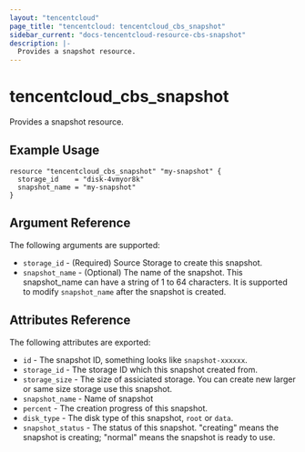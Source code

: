 ```yaml
---
layout: "tencentcloud"
page_title: "tencentcloud: tencentcloud_cbs_snapshot"
sidebar_current: "docs-tencentcloud-resource-cbs-snapshot"
description: |-
  Provides a snapshot resource.
---
```


# tencentcloud_cbs_snapshot

Provides a snapshot resource.

## Example Usage

```hcl
resource "tencentcloud_cbs_snapshot" "my-snapshot" {
  storage_id	= "disk-4vmyor8k"
  snapshot_name = "my-snapshot"
}
```

## Argument Reference

The following arguments are supported:

* `storage_id` - (Required) Source Storage to create this snapshot.
* `snapshot_name` - (Optional) The name of the snapshot. This snapshot_name can have a string of 1 to 64 characters. It is supported to modify `snapshot_name` after the snapshot is created.


## Attributes Reference

The following attributes are exported:

* `id` - The snapshot ID, something looks like `snapshot-xxxxxx`.
* `storage_id` - The storage ID which this snapshot created from.
* `storage_size` - The size of assiciated storage. You can create new larger or same size storage use this snapshot.
* `snapshot_name` - Name of snapshot
* `percent` - The creation progress of this snapshot.
* `disk_type` - The disk type of this snapshot, `root` or `data`.
* `snapshot_status` - The status of this snapshot. "creating" means the snapshot is creating; "normal" means the snapshot is ready to use.
